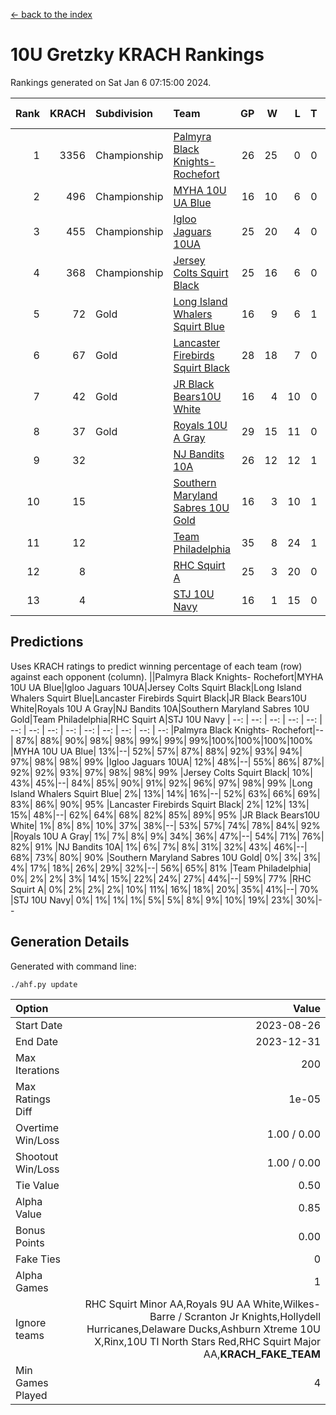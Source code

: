 [<- back to the index](readme.md)
# 10U Gretzky KRACH Rankings
Rankings generated on Sat Jan  6 07:15:00 2024.

Rank|KRACH|Subdivision|Team|GP|W|L|T|OTW|OTL|SoS|Exp Wins|Win Diff
---:|---:|:---|:---|---:|---:|---:|---:|---:|---:|---:|---:|---:
1|3356|Championship|[Palmyra Black Knights- Rochefort](https://gamesheetstats.com/seasons/3659/teams/140260/schedule)|26|25|0|0|0|1|159|25.8|-0.0
2|496|Championship|[MYHA 10U UA Blue](https://gamesheetstats.com/seasons/3659/teams/140258/schedule)|16|10|6|0|0|0|925|10.8|-0.0
3|455|Championship|[Igloo Jaguars 10UA](https://gamesheetstats.com/seasons/3659/teams/140253/schedule)|25|20|4|0|0|1|260|20.8|-0.0
4|368|Championship|[Jersey Colts Squirt Black](https://gamesheetstats.com/seasons/3659/teams/140254/schedule)|25|16|6|0|1|2|735|17.8|-0.0
5|72|Gold|[Long Island Whalers Squirt Blue](https://gamesheetstats.com/seasons/3659/teams/140257/schedule)|16|9|6|1|0|0|457|10.4|0.0
6|67|Gold|[Lancaster Firebirds Squirt Black](https://gamesheetstats.com/seasons/3659/teams/140256/schedule)|28|18|7|0|2|1|172|20.9|0.0
7|42|Gold|[JR Black Bears10U White](https://gamesheetstats.com/seasons/3659/teams/140255/schedule)|16|4|10|0|1|1|741|5.9|0.0
8|37|Gold|[Royals 10U A Gray](https://gamesheetstats.com/seasons/3659/teams/140262/schedule)|29|15|11|0|1|2|202|16.9|0.0
9|32||[NJ Bandits 10A](https://gamesheetstats.com/seasons/3659/teams/140259/schedule)|26|12|12|1|0|1|121|13.4|0.0
10|15||[Southern Maryland Sabres 10U Gold](https://gamesheetstats.com/seasons/3659/teams/140263/schedule)|16|3|10|1|2|0|77|6.4|0.0
11|12||[Team Philadelphia](https://gamesheetstats.com/seasons/3659/teams/140265/schedule)|35|8|24|1|0|2|475|9.4|0.0
12|8||[RHC Squirt A](https://gamesheetstats.com/seasons/3659/teams/140261/schedule)|25|3|20|0|2|0|94|5.9|0.0
13|4||[STJ 10U Navy](https://gamesheetstats.com/seasons/3659/teams/140264/schedule)|16|1|15|0|0|0|669|1.9|0.0

## Predictions
Uses KRACH ratings to predict winning percentage of each team (row) against each opponent (column).
||Palmyra Black Knights- Rochefort|MYHA 10U UA Blue|Igloo Jaguars 10UA|Jersey Colts Squirt Black|Long Island Whalers Squirt Blue|Lancaster Firebirds Squirt Black|JR Black Bears10U White|Royals 10U A Gray|NJ Bandits 10A|Southern Maryland Sabres 10U Gold|Team Philadelphia|RHC Squirt A|STJ 10U Navy
| --: | --: | --: | --: | --: | --: | --: | --: | --: | --: | --: | --: | --: | --: 
|Palmyra Black Knights- Rochefort|--| 87%| 88%| 90%| 98%| 98%| 99%| 99%| 99%|100%|100%|100%|100%
|MYHA 10U UA Blue| 13%|--| 52%| 57%| 87%| 88%| 92%| 93%| 94%| 97%| 98%| 98%| 99%
|Igloo Jaguars 10UA| 12%| 48%|--| 55%| 86%| 87%| 92%| 92%| 93%| 97%| 98%| 98%| 99%
|Jersey Colts Squirt Black| 10%| 43%| 45%|--| 84%| 85%| 90%| 91%| 92%| 96%| 97%| 98%| 99%
|Long Island Whalers Squirt Blue|  2%| 13%| 14%| 16%|--| 52%| 63%| 66%| 69%| 83%| 86%| 90%| 95%
|Lancaster Firebirds Squirt Black|  2%| 12%| 13%| 15%| 48%|--| 62%| 64%| 68%| 82%| 85%| 89%| 95%
|JR Black Bears10U White|  1%|  8%|  8%| 10%| 37%| 38%|--| 53%| 57%| 74%| 78%| 84%| 92%
|Royals 10U A Gray|  1%|  7%|  8%|  9%| 34%| 36%| 47%|--| 54%| 71%| 76%| 82%| 91%
|NJ Bandits 10A|  1%|  6%|  7%|  8%| 31%| 32%| 43%| 46%|--| 68%| 73%| 80%| 90%
|Southern Maryland Sabres 10U Gold|  0%|  3%|  3%|  4%| 17%| 18%| 26%| 29%| 32%|--| 56%| 65%| 81%
|Team Philadelphia|  0%|  2%|  2%|  3%| 14%| 15%| 22%| 24%| 27%| 44%|--| 59%| 77%
|RHC Squirt A|  0%|  2%|  2%|  2%| 10%| 11%| 16%| 18%| 20%| 35%| 41%|--| 70%
|STJ 10U Navy|  0%|  1%|  1%|  1%|  5%|  5%|  8%|  9%| 10%| 19%| 23%| 30%|--

## Generation Details

Generated with command line:
```
./ahf.py update
```

| Option | Value |
| :----- | ----: |
| Start Date | 2023-08-26 |
| End Date | 2023-12-31 |
| Max Iterations | 200 |
| Max Ratings Diff | 1e-05 |
| Overtime Win/Loss | 1.00 / 0.00 |
| Shootout Win/Loss | 1.00 / 0.00 |
| Tie Value | 0.50 |
| Alpha Value | 0.85 |
| Bonus Points | 0.00 |
| Fake Ties | 0 |
| Alpha Games | 1 |
| Ignore teams | RHC Squirt Minor AA,Royals 9U AA White,Wilkes-Barre / Scranton Jr Knights,Hollydell Hurricanes,Delaware Ducks,Ashburn Xtreme 10U X,Rinx,10U TI North Stars Red,RHC Squirt Major AA,__KRACH_FAKE_TEAM__ |
| Min Games Played | 4 |

